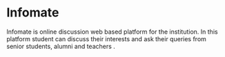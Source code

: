 # Infomate
Infomate is online discussion web based platform for the institution. In this platform student can discuss their interests and ask their queries from senior students, alumni and teachers .
